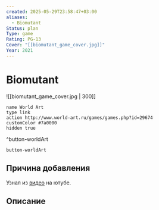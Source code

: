 ```yaml
---
created: 2025-05-29T23:58:47+03:00
aliases:
  - Biomutant
Status: plan
Type: game
Rating: PG-13
Cover: "[[biomutant_game_cover.jpg]]"
Year: 2021
---
```


# Biomutant

![[biomutant_game_cover.jpg | 300]]


```button
name World Art
type link
action http://www.world-art.ru/games/games.php?id=29674
customColor #7a0000
hidden true
```
^button-worldArt



`button-worldArt`

## Причина добавления

Узнал из [видео](https://youtu.be/Ez2Yop2Q2nA?si=tNCVgxTK5Mo1wbG1) на ютубе.


## Описание



